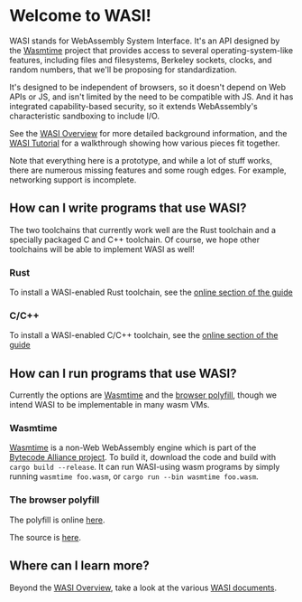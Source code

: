 # Welcome to WASI!

WASI stands for WebAssembly System Interface. It's an API designed by
the [Wasmtime] project that provides access to several operating-system-like
features, including files and filesystems, Berkeley sockets, clocks, and
random numbers, that we'll be proposing for standardization.

It's designed to be independent of browsers, so it doesn't depend on
Web APIs or JS, and isn't limited by the need to be compatible with JS.
And it has integrated capability-based security, so it extends
WebAssembly's characteristic sandboxing to include I/O.

See the [WASI Overview](WASI-overview.md) for more detailed background
information, and the [WASI Tutorial](WASI-tutorial.md) for a walkthrough
showing how various pieces fit together.

Note that everything here is a prototype, and while a lot of stuff works,
there are numerous missing features and some rough edges. For example,
networking support is incomplete.

## How can I write programs that use WASI?

The two toolchains that currently work well are the Rust toolchain and
a specially packaged C and C++ toolchain. Of course, we hope other
toolchains will be able to implement WASI as well!

### Rust

To install a WASI-enabled Rust toolchain, see the [online section of the
guide](https://bytecodealliance.github.io/wasmtime/wasm-rust.html)

### C/C++

To install a WASI-enabled C/C++ toolchain, see the [online section of the
guide](https://bytecodealliance.github.io/wasmtime/wasm-c.html)

## How can I run programs that use WASI?

Currently the options are [Wasmtime] and the [browser polyfill], though we
intend WASI to be implementable in many wasm VMs.

[Wasmtime]: https://github.com/bytecodealliance/wasmtime
[browser polyfill]: https://wasi.dev/polyfill/

### Wasmtime

[Wasmtime] is a non-Web WebAssembly engine which is part of the
[Bytecode Alliance project](https://bytecodealliance.org). To build
it, download the code and build with `cargo build --release`. It can
run WASI-using wasm programs by simply running `wasmtime foo.wasm`,
or `cargo run --bin wasmtime foo.wasm`.

### The browser polyfill

The polyfill is online [here](https://wasi.dev/polyfill/).

The source is [here](https://github.com/bytecodealliance/wasmtime/tree/177af5357880c33863cbe3363754000dbd23bddb/crates/wasi-c).

## Where can I learn more?

Beyond the [WASI Overview](WASI-overview.md), take a look at the
various [WASI documents](WASI-documents.md).
